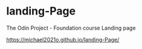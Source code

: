 # landing-Page

The Odin Project - Foundation course
Landing page


https://michael2021o.github.io/landing-Page/
